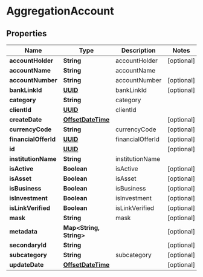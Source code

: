 
# AggregationAccount

## Properties
Name | Type | Description | Notes
------------ | ------------- | ------------- | -------------
**accountHolder** | **String** | accountHolder |  [optional]
**accountName** | **String** | accountName | 
**accountNumber** | **String** | accountNumber |  [optional]
**bankLinkId** | [**UUID**](UUID.md) | bankLinkId |  [optional]
**category** | **String** | category | 
**clientId** | [**UUID**](UUID.md) | clientId | 
**createDate** | [**OffsetDateTime**](OffsetDateTime.md) |  |  [optional]
**currencyCode** | **String** | currencyCode |  [optional]
**financialOfferId** | [**UUID**](UUID.md) | financialOfferId |  [optional]
**id** | [**UUID**](UUID.md) |  |  [optional]
**institutionName** | **String** | institutionName | 
**isActive** | **Boolean** | isActive |  [optional]
**isAsset** | **Boolean** | isAsset |  [optional]
**isBusiness** | **Boolean** | isBusiness |  [optional]
**isInvestment** | **Boolean** | isInvestment |  [optional]
**isLinkVerified** | **Boolean** | isLinkVerified |  [optional]
**mask** | **String** | mask |  [optional]
**metadata** | **Map&lt;String, String&gt;** |  |  [optional]
**secondaryId** | **String** |  |  [optional]
**subcategory** | **String** | subcategory |  [optional]
**updateDate** | [**OffsetDateTime**](OffsetDateTime.md) |  |  [optional]



